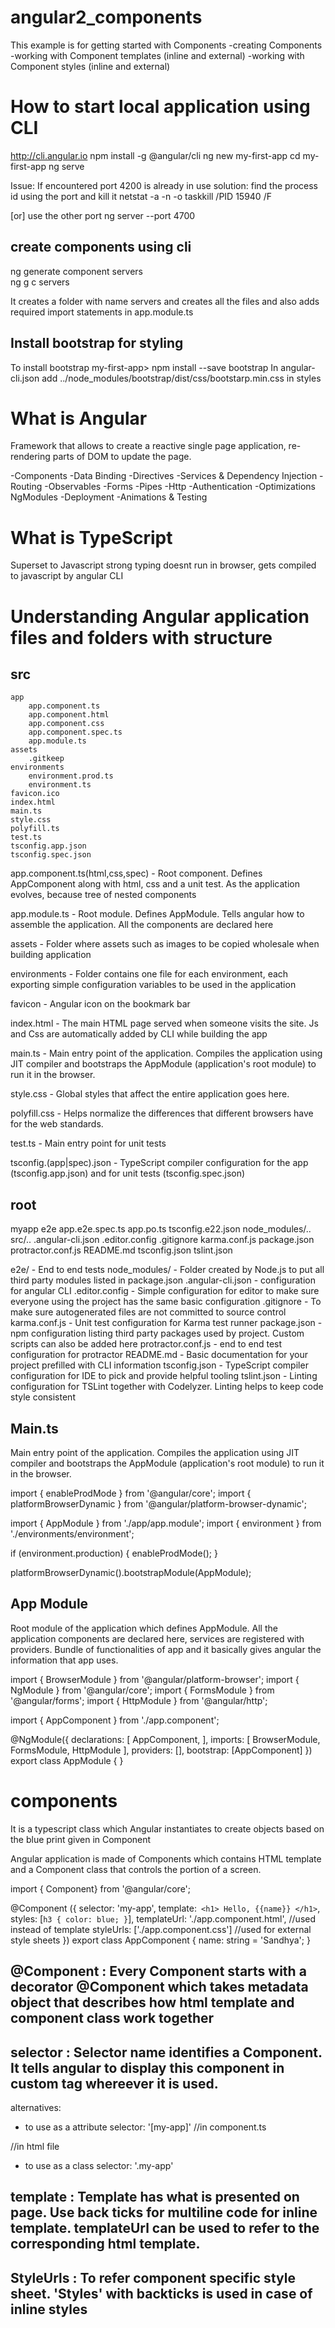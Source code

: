 # angular2_components
This example is for getting started with Components 
-creating Components
-working with Component templates (inline and external)
-working with Component styles (inline and external)


How to start local application using CLI
========================================
http://cli.angular.io
npm install -g @angular/cli
ng new my-first-app
cd my-first-app
ng serve

Issue: If encountered port 4200 is already in use
solution: 
find the process id using the port and kill it
netstat -a -n -o
taskkill /PID 15940 /F

[or] use the other port 
ng server --port 4700

create components using cli
--------------------------
ng generate component servers  
ng g c servers

It creates a folder with name servers and creates all the files and also adds required import statements in app.module.ts

Install bootstrap for styling
-----------------------------
To install bootstrap
my-first-app> npm install --save bootstrap
In angular-cli.json add ../node_modules/bootstrap/dist/css/bootstarp.min.css in styles

What is Angular
==============
Framework that allows to create a reactive single page application, re-rendering parts of DOM to update the page.

-Components
-Data Binding
-Directives
-Services & Dependency Injection
-Routing
-Observables
-Forms
-Pipes
-Http
-Authentication
-Optimizations NgModules
-Deployment
-Animations & Testing

What is TypeScript
==================
Superset to Javascript
strong typing
doesnt run in browser, gets compiled to javascript by angular CLI

Understanding Angular application files and folders with structure
==================================================================

src
---
	app
		app.component.ts
		app.component.html
		app.component.css
		app.component.spec.ts
		app.module.ts
	assets
		.gitkeep
	environments
		environment.prod.ts
		environment.ts
	favicon.ico
	index.html
	main.ts
	style.css
	polyfill.ts
	test.ts
	tsconfig.app.json
	tsconfig.spec.json
	
app.component.ts(html,css,spec) - Root component. Defines AppComponent along with html, css and a unit test. As the application evolves, because tree of nested components

app.module.ts                   - Root module. Defines AppModule. Tells angular how to assemble the application. All the components are declared here

assets                          - Folder where assets such as images to be copied wholesale when building application

environments                    - Folder contains one file for each environment, each exporting simple configuration variables to be used in the application

favicon                         - Angular icon on the bookmark bar

index.html                      - The main HTML page served when someone visits the site. Js and Css are automatically added by CLI while building the app

main.ts                         - Main entry point of the application. 
                                  Compiles the application using JIT compiler and bootstraps the AppModule (application's root module) to run it in the browser.

style.css                       - Global styles that affect the entire application goes here.

polyfill.css                    - Helps normalize the differences that different browsers have for the web standards.

test.ts                         - Main entry point for unit tests

tsconfig.(app|spec).json        - TypeScript compiler configuration for the app (tsconfig.app.json) and for unit tests (tsconfig.spec.json)

		
root
----

myapp
	e2e 
		app.e2e.spec.ts
		app.po.ts
		tsconfig.e22.json
	node_modules/.. 
	src/..
	.angular-cli.json
	.editor.config
	.gitignore
	karma.conf.js
	package.json
	protractor.conf.js
	README.md
	tsconfig.json
	tslint.json
	
e2e/                - End to end tests
node_modules/       - Folder created by Node.js to put all third party modules listed in package.json
.angular-cli.json    - configuration for angular CLI
.editor.config       - Simple configuration for editor to make sure everyone using the project has the same basic configuration
.gitignore          - To make sure autogenerated files are not committed to source control
karma.conf.js       - Unit test configuration for Karma test runner
package.json        - npm configuration listing third party packages used by project. Custom scripts can also be added here
protractor.conf.js  - end to end test configuration for protractor
README.md           - Basic documentation for your project prefilled with CLI information
tsconfig.json       - TypeScript compiler configuration for IDE to pick and provide helpful tooling
tslint.json         - Linting configuration for TSLint together with Codelyzer. Linting helps to keep code style consistent

Main.ts
--------
Main entry point of the application. 
Compiles the application using JIT compiler and bootstraps the AppModule (application's root module) to run it in the browser.

import { enableProdMode } from '@angular/core';
import { platformBrowserDynamic } from '@angular/platform-browser-dynamic';

import { AppModule } from './app/app.module';
import { environment } from './environments/environment';

if (environment.production) {
  enableProdMode();
}

platformBrowserDynamic().bootstrapModule(AppModule);


App Module
----------
Root module of the application which defines AppModule. All the application components are declared here, services are registered with providers.
Bundle of functionalities of app and it basically gives angular the information that app uses.

import { BrowserModule } from '@angular/platform-browser';
import { NgModule } from '@angular/core';
import { FormsModule } from '@angular/forms';
import { HttpModule } from '@angular/http';

import { AppComponent } from './app.component';

@NgModule({
  declarations: [
    AppComponent,
  ],
  imports: [
    BrowserModule,
    FormsModule,
    HttpModule
  ],
  providers: [],
  bootstrap: [AppComponent]
})
export class AppModule { }

components
=============
It is a typescript class which Angular instantiates to create objects based on the blue print given in Component

Angular application is made of Components which contains HTML template and a Component class that controls the portion of a screen.

import { Component} from '@angular/core';

@Component ({
	selector: 'my-app',
	template:` 
		<h1> Hello, {{name}} </h1>
		`,
	styles: [`
		h3 {
			color: blue;
		}
		`],
	templateUrl: './app.component.html', //used instead of template
	styleUrls: ['./app.component.css'] //used for external style sheets
})
export class AppComponent {
	name: string = 'Sandhya';
}

@Component : Every Component starts with a decorator @Component which takes metadata object that describes how html template and component class work together
----------
selector   : Selector name identifies a Component. It tells angular to display this component in custom tag whereever it is used.
---------
alternatives: 

- to use as a attribute 
selector: '[my-app]' //in component.ts
<div my-app></div>   //in html file

- to use as a class
selector: '.my-app'
<div class= "my-app"></div>

template   : Template has what is presented on page. Use back ticks for multiline code for inline template. templateUrl can be used to refer to the corresponding html template.
--------
StyleUrls  : To refer component specific style sheet. 'Styles' with backticks is used in case of inline styles
---------










